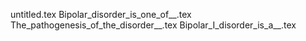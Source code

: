 untitled.tex
Bipolar_disorder_is_one_of__.tex
The_pathogenesis_of_the_disorder__.tex
Bipolar_I_disorder_is_a__.tex

